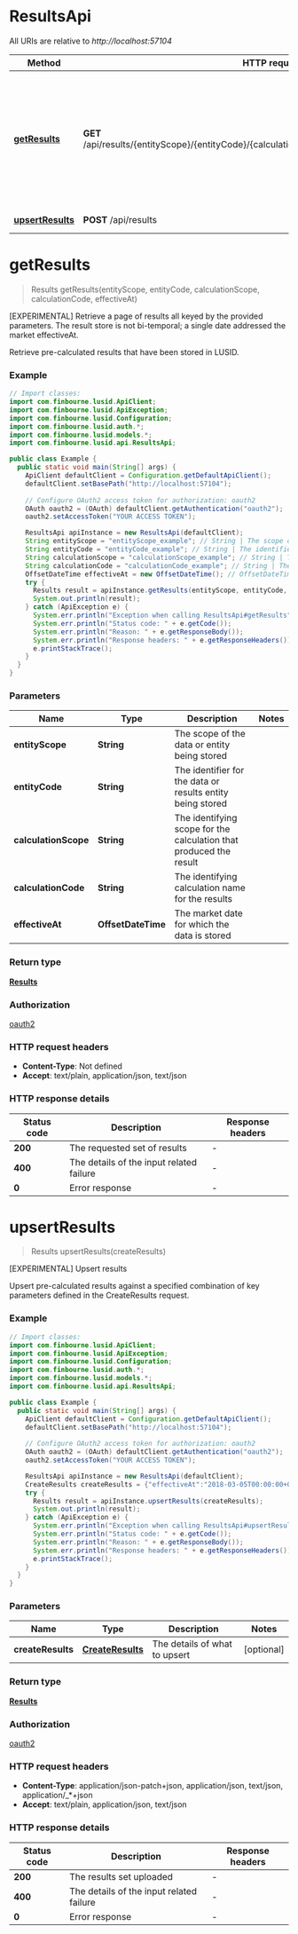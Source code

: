 # ResultsApi

All URIs are relative to *http://localhost:57104*

Method | HTTP request | Description
------------- | ------------- | -------------
[**getResults**](ResultsApi.md#getResults) | **GET** /api/results/{entityScope}/{entityCode}/{calculationScope}/{calculationCode}/{effectiveAt} | [EXPERIMENTAL] Retrieve a page of results all keyed by the provided parameters. The result store is not bi-temporal; a single date  addressed the market effectiveAt.
[**upsertResults**](ResultsApi.md#upsertResults) | **POST** /api/results | [EXPERIMENTAL] Upsert results


<a name="getResults"></a>
# **getResults**
> Results getResults(entityScope, entityCode, calculationScope, calculationCode, effectiveAt)

[EXPERIMENTAL] Retrieve a page of results all keyed by the provided parameters. The result store is not bi-temporal; a single date  addressed the market effectiveAt.

Retrieve pre-calculated results that have been stored in LUSID.

### Example
```java
// Import classes:
import com.finbourne.lusid.ApiClient;
import com.finbourne.lusid.ApiException;
import com.finbourne.lusid.Configuration;
import com.finbourne.lusid.auth.*;
import com.finbourne.lusid.models.*;
import com.finbourne.lusid.api.ResultsApi;

public class Example {
  public static void main(String[] args) {
    ApiClient defaultClient = Configuration.getDefaultApiClient();
    defaultClient.setBasePath("http://localhost:57104");
    
    // Configure OAuth2 access token for authorization: oauth2
    OAuth oauth2 = (OAuth) defaultClient.getAuthentication("oauth2");
    oauth2.setAccessToken("YOUR ACCESS TOKEN");

    ResultsApi apiInstance = new ResultsApi(defaultClient);
    String entityScope = "entityScope_example"; // String | The scope of the data or entity being stored
    String entityCode = "entityCode_example"; // String | The identifier for the data or results entity being stored
    String calculationScope = "calculationScope_example"; // String | The identifying scope for the calculation that produced the result
    String calculationCode = "calculationCode_example"; // String | The identifying calculation name for the results
    OffsetDateTime effectiveAt = new OffsetDateTime(); // OffsetDateTime | The market date for which the data is stored
    try {
      Results result = apiInstance.getResults(entityScope, entityCode, calculationScope, calculationCode, effectiveAt);
      System.out.println(result);
    } catch (ApiException e) {
      System.err.println("Exception when calling ResultsApi#getResults");
      System.err.println("Status code: " + e.getCode());
      System.err.println("Reason: " + e.getResponseBody());
      System.err.println("Response headers: " + e.getResponseHeaders());
      e.printStackTrace();
    }
  }
}
```

### Parameters

Name | Type | Description  | Notes
------------- | ------------- | ------------- | -------------
 **entityScope** | **String**| The scope of the data or entity being stored |
 **entityCode** | **String**| The identifier for the data or results entity being stored |
 **calculationScope** | **String**| The identifying scope for the calculation that produced the result |
 **calculationCode** | **String**| The identifying calculation name for the results |
 **effectiveAt** | **OffsetDateTime**| The market date for which the data is stored |

### Return type

[**Results**](Results.md)

### Authorization

[oauth2](../README.md#oauth2)

### HTTP request headers

 - **Content-Type**: Not defined
 - **Accept**: text/plain, application/json, text/json

### HTTP response details
| Status code | Description | Response headers |
|-------------|-------------|------------------|
**200** | The requested set of results |  -  |
**400** | The details of the input related failure |  -  |
**0** | Error response |  -  |

<a name="upsertResults"></a>
# **upsertResults**
> Results upsertResults(createResults)

[EXPERIMENTAL] Upsert results

Upsert pre-calculated results against a specified combination of key parameters defined in the CreateResults request.

### Example
```java
// Import classes:
import com.finbourne.lusid.ApiClient;
import com.finbourne.lusid.ApiException;
import com.finbourne.lusid.Configuration;
import com.finbourne.lusid.auth.*;
import com.finbourne.lusid.models.*;
import com.finbourne.lusid.api.ResultsApi;

public class Example {
  public static void main(String[] args) {
    ApiClient defaultClient = Configuration.getDefaultApiClient();
    defaultClient.setBasePath("http://localhost:57104");
    
    // Configure OAuth2 access token for authorization: oauth2
    OAuth oauth2 = (OAuth) defaultClient.getAuthentication("oauth2");
    oauth2.setAccessToken("YOUR ACCESS TOKEN");

    ResultsApi apiInstance = new ResultsApi(defaultClient);
    CreateResults createResults = {"effectiveAt":"2018-03-05T00:00:00+00:00","entityScope":"MyEntityScope","entityCode":"MyEntityCode","calculationScope":"MyCalculationScope","calculationCode":"MyCalculationCode","format":"DataReader","data":"[]"}; // CreateResults | The details of what to upsert
    try {
      Results result = apiInstance.upsertResults(createResults);
      System.out.println(result);
    } catch (ApiException e) {
      System.err.println("Exception when calling ResultsApi#upsertResults");
      System.err.println("Status code: " + e.getCode());
      System.err.println("Reason: " + e.getResponseBody());
      System.err.println("Response headers: " + e.getResponseHeaders());
      e.printStackTrace();
    }
  }
}
```

### Parameters

Name | Type | Description  | Notes
------------- | ------------- | ------------- | -------------
 **createResults** | [**CreateResults**](CreateResults.md)| The details of what to upsert | [optional]

### Return type

[**Results**](Results.md)

### Authorization

[oauth2](../README.md#oauth2)

### HTTP request headers

 - **Content-Type**: application/json-patch+json, application/json, text/json, application/_*+json
 - **Accept**: text/plain, application/json, text/json

### HTTP response details
| Status code | Description | Response headers |
|-------------|-------------|------------------|
**200** | The results set uploaded |  -  |
**400** | The details of the input related failure |  -  |
**0** | Error response |  -  |

